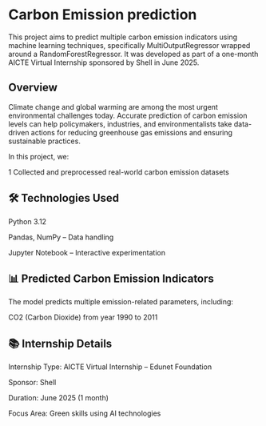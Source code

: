 
# Carbon Emission prediction

This project aims to predict multiple carbon emission indicators using machine learning techniques, specifically MultiOutputRegressor wrapped around a RandomForestRegressor. It was developed as part of a one-month AICTE Virtual Internship sponsored by Shell in June 2025.

## Overview

Climate change and global warming are among the most urgent environmental challenges today. Accurate prediction of carbon emission levels can help policymakers, industries, and environmentalists take data-driven actions for reducing greenhouse gas emissions and ensuring sustainable practices.

In this project, we:

1 Collected and preprocessed real-world carbon       emission datasets


## 🛠️ Technologies Used

Python 3.12

Pandas, NumPy – Data handling

Jupyter Notebook – Interactive experimentation
## 📊 Predicted Carbon Emission Indicators

The model predicts multiple emission-related parameters, including:

CO2 (Carbon Dioxide) from year 1990 to 2011
## 📚 Internship Details

Internship Type: AICTE Virtual Internship – Edunet Foundation

Sponsor: Shell

Duration: June 2025 (1 month)

Focus Area: Green skills using AI technologies
